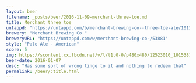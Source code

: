 ```yaml
---
layout: beer
filename: _posts/beer/2016-11-09-merchant-three-toe.md
title: Merchant three toe
untappd: "https://untappd.com/b/merchant-brewing-co--three-toe-ale/1013376"
brewery: "Merchant Brewing Co."
breweryURL: "https://untappd.com/w/merchant-brewing-co-/53881"
style: "Pale Ale - American"
score: 5
img: https://scontent.xx.fbcdn.net/v/l/t1.0-0/p480x480/12523010_10153811618698745_8674316170585442130_n.jpg?oh=cf90f9f60b3e99a5bb45462fb8a9c375&oe=5921D7EE
beer-date: 2016-01-07
desc: "Has some sort of wrong tinge to it and nothing to redeem that"
permalink: /beer/:title.html
---
```

